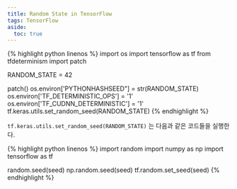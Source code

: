 ```yaml
---
title: Random State in TensorFlow
tags: TensorFlow
aside:
  toc: true
---
```


<!--more-->

{% highlight python linenos %}
import os
import tensorflow as tf
from tfdeterminism import patch

RANDOM_STATE = 42

patch()
os.environ['PYTHONHASHSEED"]         = str(RANDOM_STATE)
os.environ['TF_DETERMINISTIC_OPS']   = '1'
os.environ['TF_CUDNN_DETERMINISTIC'] = '1'
tf.keras.utils.set_random_seed(RANDOM_STATE)
{% endhighlight %}

`tf.keras.utils.set_random_seed(RANDOM_STATE)` 는 다음과 같은 코드들을 실행한다.

{% highlight python linenos %}
import random
import numpy as np
import tensorflow as tf

random.seed(seed)
np.random.seed(seed)
tf.random.set_seed(seed)
{% endhighlight %}

